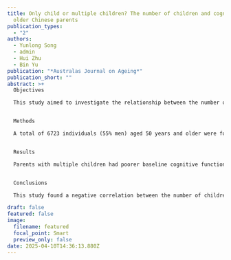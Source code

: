 ```yaml
---
title: Only child or multiple children? The number of children and cognition in
  older Chinese parents
publication_types:
  - "2"
authors:
  - Yunlong Song
  - admin
  - Hui Zhu
  - Bin Yu
publication: "*Australas Journal on Ageing*"
publication_short: ""
abstract: >+
  Objectives

  This study aimed to investigate the relationship between the number of children and cognitive function trajectories among older Chinese parents.


  Methods

  A total of 6723 individuals (55% men) aged 50 years and older were followed for 7 years as part of the China Health and Retirement Longitudinal Study (CHARLS). Cognitive function was assessed through episodic memory and mental status tests. The number of children was dichotomised as ‘only child’ and ‘multiple children’. Linear mixed models were used, with the number of children at baseline as the predictor. Covariates including social-demographic factors, health behaviours and health status were adjusted.


  Results

  Parents with multiple children had poorer baseline cognitive functions (episodic memory: B = −.17, p < .001; mental status: B = −.25, p < .001) and experienced a faster cognitive decline during the follow-up period (episodic memory: B = −.05, p < .001; mental status: B = −.03, p = .005) compared to those with only one child. Gender-stratified analyses indicated that women were more susceptible to cognitive decline than men as the number of children increased.


  Conclusions

  This study found a negative correlation between the number of children and cognitive performance among older Chinese parents, with the association being stronger in women. These findings enhance the understanding of the impact of offspring on parental well-being in non-Western societies.

draft: false
featured: false
image:
  filename: featured
  focal_point: Smart
  preview_only: false
date: 2025-04-10T14:36:13.880Z
---
```

